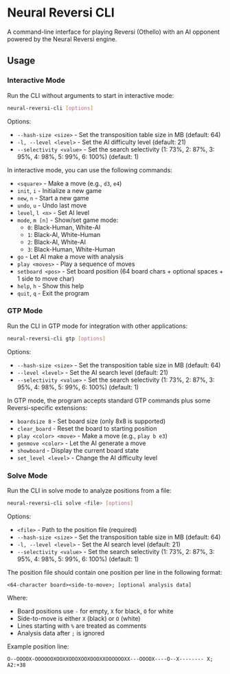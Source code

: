 # Neural Reversi CLI

A command-line interface for playing Reversi (Othello) with an AI opponent powered by the Neural Reversi engine.

## Usage

### Interactive Mode

Run the CLI without arguments to start in interactive mode:

```bash
neural-reversi-cli [options]
```

Options:

- `--hash-size <size>` - Set the transposition table size in MB (default: 64)
- `-l, --level <level>` - Set the AI difficulty level (default: 21)
- `--selectivity <value>` - Set the search selectivity (1: 73%, 2: 87%, 3: 95%, 4: 98%, 5: 99%, 6: 100%) (default: 1)

In interactive mode, you can use the following commands:

- `<square>` - Make a move (e.g., `d3`, `e4`)
- `init`, `i` - Initialize a new game
- `new`, `n` - Start a new game
- `undo`, `u` - Undo last move
- `level`, `l <n>` - Set AI level
- `mode`, `m [n]` - Show/set game mode:
  - `0`: Black-Human, White-AI
  - `1`: Black-AI, White-Human
  - `2`: Black-AI, White-AI
  - `3`: Black-Human, White-Human
- `go` - Let AI make a move with analysis
- `play <moves>` - Play a sequence of moves
- `setboard <pos>` - Set board position (64 board chars + optional spaces + 1 side to move char)
- `help`, `h` - Show this help
- `quit`, `q` - Exit the program

### GTP Mode

Run the CLI in GTP mode for integration with other applications:

```bash
neural-reversi-cli gtp [options]
```

Options:

- `--hash-size <size>` - Set the transposition table size in MB (default: 64)
- `--level <level>` - Set the AI search level (default: 21)
- `--selectivity <value>` - Set the search selectivity (1: 73%, 2: 87%, 3: 95%, 4: 98%, 5: 99%, 6: 100%) (default: 1)

In GTP mode, the program accepts standard GTP commands plus some Reversi-specific extensions:

- `boardsize 8` - Set board size (only 8x8 is supported)
- `clear_board` - Reset the board to starting position
- `play <color> <move>` - Make a move (e.g., `play b e3`)
- `genmove <color>` - Let the AI generate a move
- `showboard` - Display the current board state
- `set_level <level>` - Change the AI difficulty level

### Solve Mode

Run the CLI in solve mode to analyze positions from a file:

```bash
neural-reversi-cli solve <file> [options]
```

Options:

- `<file>` - Path to the position file (required)
- `--hash-size <size>` - Set the transposition table size in MB (default: 64)
- `-l, --level <level>` - Set the AI search level (default: 21)
- `--selectivity <value>` - Set the search selectivity (1: 73%, 2: 87%, 3: 95%, 4: 98%, 5: 99%, 6: 100%) (default: 1)

The position file should contain one position per line in the following format:

```text
<64-character board><side-to-move>; [optional analysis data]
```

Where:

- Board positions use `-` for empty, `X` for black, `O` for white
- Side-to-move is either `X` (black) or `O` (white)
- Lines starting with `%` are treated as comments
- Analysis data after `;` is ignored

Example position line:

```text
O--OOOOX-OOOOOOXOOXXOOOXOOXOOOXXOOOOOOXX---OOOOX----O--X-------- X; A2:+38
```
